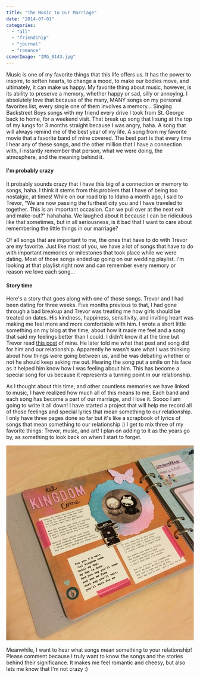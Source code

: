 ```yaml
---
title: "The Music to Our Marriage"
date: "2014-07-01"
categories: 
  - "all"
  - "friendship"
  - "journal"
  - "romance"
coverImage: "IMG_0143.jpg"
---
```


Music is one of my favorite things that this life offers us. It has the power to inspire, to soften hearts, to change a mood, to make our bodies move, and ultimately, it can make us happy. My favorite thing about music, however, is its ability to preserve a memory, whether happy or sad, silly or annoying. I absolutely love that because of the many, MANY songs on my personal favorites list, every single one of them involves a memory... Singing Backstreet Boys songs with my friend every drive I took from St. George back to home, for a weekend visit. That break up song that I sung at the top of my lungs for 3 months straight because I was angry, haha. A song that will always remind me of the best year of my life. A song from my favorite movie that a favorite band of mine covered. The best part is that every time I hear any of these songs, and the other million that I have a connection with, I instantly remember that person, what we were doing, the atmosphere, and the meaning behind it.

#### I'm probably crazy

It probably sounds crazy that I have this big of a connection or memory to songs, haha. I think it stems from this problem that I have of being too nostalgic, at times! While on our road trip to Idaho a month ago, I said to Trevor, "We are now passing the furthest city you and I have traveled to together. This is an important occasion. Can we pull over at the next exit and make-out?" hahahaha. We laughed about it because I can be ridiculous like that sometimes, but in all seriousness, is it bad that I want to care about remembering the little things in our marriage?

Of all songs that are important to me, the ones that have to do with Trevor are my favorite. Just like most of you, we have a lot of songs that have to do with important memories or milestones that took place while we were dating. Most of those songs ended up going on our wedding playlist. I'm looking at that playlist right now and can remember every memory or reason we love each song...

#### Story time

Here's a story that goes along with one of those songs. Trevor and I had been dating for three weeks. Five months previous to that, I had gone through a bad breakup and Trevor was treating me how girls should be treated on dates. His kindness, happiness, sensitivity, and inviting heart was making me feel more and more comfortable with him. I wrote a short little something on my blog at the time, about how it made me feel and a song that said my feelings better than I could. I didn't know it at the time but Trevor read [this post](http://amyiscrossing.blogspot.com/2012/09/im-sucker-for-taylor-swift-songs.html) of mine. He later told me what that post and song did for him and our relationship. Apparently he wasn't sure what I was thinking about how things were going between us, and he was debating whether or not he should keep asking me out. Hearing the song put a smile on his face as it helped him know how I was feeling about him. This has become a special song for us because it represents a turning point in our relationship.

As I thought about this time, and other countless memories we have linked to music, I have realized how much all of this means to me. Each band and each song has become a part of our marriage, and I love it. Soooo I am going to write it all down! I have started a project that will help me record all of those feelings and special lyrics that mean something to our relationship. I only have three pages done so far but it's like a scrapbook of lyrics of songs that mean something to our relationship :) I get to mix three of my favorite things: Trevor, music, and art! I plan on adding to it as the years go by, as something to look back on when I start to forget.

![IMG_6619](/images/IMG_6619.jpg)

Meanwhile, I want to hear what songs mean something to your relationship! Please comment because I truly want to know the songs and the stories behind their significance. It makes me feel romantic and cheesy, but also lets me know that I'm not crazy :)
